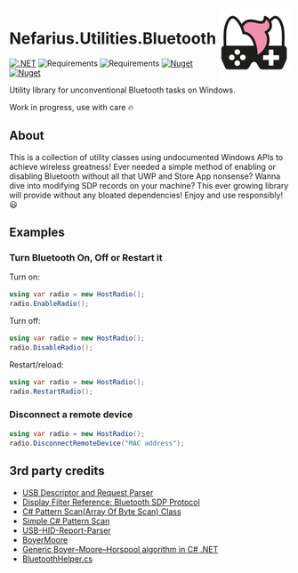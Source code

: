 <img src="assets/NSS-128x128.png" align="right" />

# Nefarius.Utilities.Bluetooth

[![.NET](https://github.com/nefarius/Nefarius.Utilities.Bluetooth/actions/workflows/build.yml/badge.svg)](https://github.com/nefarius/Nefarius.Utilities.Bluetooth/actions/workflows/build.yml) ![Requirements](https://img.shields.io/badge/Requires-.NET%206-blue.svg) ![Requirements](https://img.shields.io/badge/Requires-.NET%20Standard%202.0-blue.svg) [![Nuget](https://img.shields.io/nuget/v/Nefarius.Utilities.Bluetooth)](https://www.nuget.org/packages/Nefarius.Utilities.Bluetooth/) [![Nuget](https://img.shields.io/nuget/dt/Nefarius.Utilities.Bluetooth)](https://www.nuget.org/packages/Nefarius.Utilities.Bluetooth/)

Utility library for unconventional Bluetooth tasks on Windows.

Work in progress, use with care 🔥

## About

This is a collection of utility classes using undocumented Windows APIs to achieve wireless greatness! Ever needed a simple method of enabling or disabling Bluetooth without all that UWP and Store App nonsense? Wanna dive into modifying SDP records on your machine? This ever growing library will provide without any bloated dependencies! Enjoy and use responsibly! 😃

## Examples

### Turn Bluetooth On, Off or Restart it

Turn on:

```csharp
using var radio = new HostRadio();
radio.EnableRadio();
```

Turn off:

```csharp
using var radio = new HostRadio();
radio.DisableRadio();
```

Restart/reload:

```csharp
using var radio = new HostRadio();
radio.RestartRadio();
```

### Disconnect a remote device

```csharp
using var radio = new HostRadio();
radio.DisconnectRemoteDevice("MAC address");
```

## 3rd party credits

- [USB Descriptor and Request Parser](http://eleccelerator.com/usbdescreqparser/)
- [Display Filter Reference: Bluetooth SDP Protocol](https://www.wireshark.org/docs/dfref/b/btsdp.html)
- [C# Pattern Scan(Array Of Byte Scan) Class](https://zpackdev.blogspot.com/2016/10/c-pattern-scanarray-of-byte-scan-class.html)
- [Simple C# Pattern Scan](https://guidedhacking.com/threads/simple-c-pattern-scan.13981/)
- [USB-HID-Report-Parser](https://github.com/uint32tMnstr/USB-HID-Report-Parser)
- [BoyerMoore](https://github.com/TheAlgorithms/C-Sharp/blob/master/Algorithms/Strings/BoyerMoore.cs)
- [Generic Boyer–Moore–Horspool algorithm in C# .NET](https://swimburger.net/blog/dotnet/generic-boyer-moore-horspool-algorithm-in-csharp-dotnet)
- [BluetoothHelper.cs](https://github.com/ViGEm/DsHidMini/blob/37f46a65a9fa12637aff9ca658c7eb8543f28883/DSHMC/Util/BluetoothHelper.cs)
